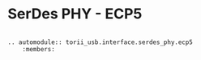 # SerDes PHY - ECP5

```{eval-rst}

.. automodule:: torii_usb.interface.serdes_phy.ecp5
	:members:

```
